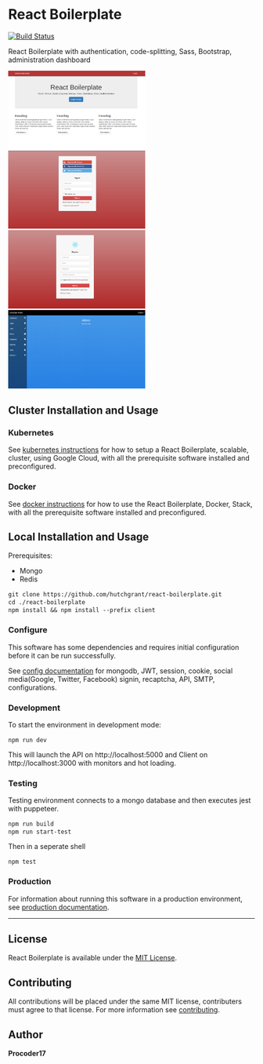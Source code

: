 # React Boilerplate

[![Build Status](https://travis-ci.org/hutchgrant/react-boilerplate.svg?branch=master)](https://travis-ci.org/hutchgrant/react-boilerplate)

React Boilerplate with authentication, code-splitting,
Sass, Bootstrap, administration dashboard

<a href="https://github.com/hutchgrant/react-boilerplate/raw/master/docs/screenshots/screen_home.png"><img src="./docs/screenshots/screen_home.png" width="280px"></a>
<a href="https://github.com/hutchgrant/react-boilerplate/raw/master/docs/screenshots/screen_login.png"><img src="./docs/screenshots/screen_login.png" width="280px"></a>
<a href="https://github.com/hutchgrant/react-boilerplate/raw/master/docs/screenshots/screen_register.png"><img src="./docs/screenshots/screen_register.png" width="280px"></a>
<a href="https://github.com/hutchgrant/react-boilerplate/raw/master/docs/screenshots/screen_admin.png"><img src="./docs/screenshots/screen_admin.png" width="280px"></a>

## Cluster Installation and Usage

### Kubernetes

See [kubernetes instructions](https://github.com/hutchgrant/react-boilerplate/blob/master/docs/README_K8S.md) for how to setup a React Boilerplate, scalable, cluster, using Google Cloud, with all the prerequisite software installed and preconfigured.

### Docker

See [docker instructions](https://github.com/hutchgrant/react-boilerplate/blob/master/docs/README_DOCKER.md) for how to use the React Boilerplate, Docker, Stack, with all the prerequisite software installed and preconfigured.

## Local Installation and Usage

Prerequisites:

- Mongo
- Redis

```
git clone https://github.com/hutchgrant/react-boilerplate.git
cd ./react-boilerplate
npm install && npm install --prefix client
```

### Configure

This software has some dependencies and requires initial configuration before it
can be run successfully.

See
[config documentation](https://github.com/hutchgrant/react-boilerplate/blob/master/docs/README_CONFIG.md) for mongodb, JWT, session, cookie, social media(Google, Twitter,
Facebook) signin, recaptcha, API, SMTP, configurations.

### Development

To start the environment in development mode:

```
npm run dev
```

This will launch the API on http://localhost:5000 and Client on http://localhost:3000
with monitors and hot loading.

### Testing

Testing environment connects to a mongo database and then executes jest with puppeteer.

```
npm run build
npm run start-test
```

Then in a seperate shell

```
npm test
```

### Production

For information about running this software in a production environment, see
[production documentation](https://github.com/hutchgrant/react-boilerplate/blob/master/docs/README_PROD.md).

---

## License

React Boilerplate is available under the
[MIT License](https://github.com/hutchgrant/react-boilerplate/blob/master/LICENSE).

## Contributing

All contributions will be placed under the same MIT license, contributers must
agree to that license. For more information see
[contributing](https://github.com/hutchgrant/react-boilerplate/blob/master/CONTRIBUTING.md).

## Author

**Procoder17**
